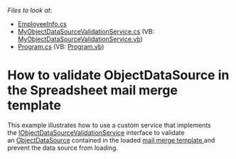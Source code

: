<!-- default file list -->
*Files to look at*:

* [EmployeeInfo.cs](./CS/EmployeeInfo/EmployeeInfo.cs)
* [MyObjectDataSourceValidationService.cs](./CS/MailMergeExample/MyObjectDataSourceValidationService.cs) (VB: [MyObjectDataSourceValidationService.vb](./VB/MailMergeExample/MyObjectDataSourceValidationService.vb))
* [Program.cs](./CS/MailMergeExample/Program.cs) (VB: [Program.vb](./VB/MailMergeExample/Program.vb))
<!-- default file list end -->
# How to validate ObjectDataSource in the Spreadsheet mail merge template


This example illustrates how to use a custom service that implements the <a href="http://help.devexpress.com/#CoreLibraries/clsDevExpressXtraSpreadsheetServicesIObjectDataSourceValidationServicetopic">IObjectDataSourceValidationService</a> interface to validate an <a href="https://documentation.devexpress.com/#CoreLibraries/clsDevExpressDataAccessObjectBindingObjectDataSourcetopic">ObjectDataSource</a> contained in the loaded <a href="http://help.devexpress.com/#DocumentServer/CustomDocument118747">mail merge template </a>and prevent the data source from loading.

<br/>


